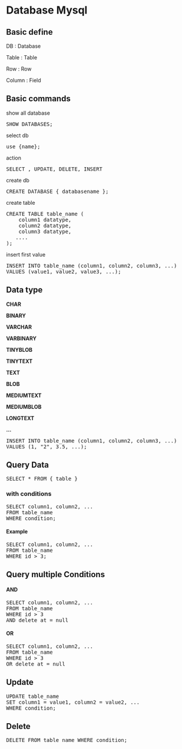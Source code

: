 # Database Mysql

## Basic define
<p>DB : Database </p>
<p>Table : Table </p>
<p>Row : Row </p>
<p>Column : Field </p>

## Basic commands
<p> show all database </p>
<pre>SHOW DATABASES;
</pre>

<p> select db </p>
<pre>use {name}; </pre>

<p> action </p>
<pre>
SELECT , UPDATE, DELETE, INSERT
</pre>


<p>create db </p>
<pre>
CREATE DATABASE { databasename };
</pre>

<p>create table </p>
<pre>
CREATE TABLE table_name (
    column1 datatype,
    column2 datatype,
    column3 datatype,
   ....
);
</pre>

<p> insert first value </p>
<pre>
INSERT INTO table_name (column1, column2, column3, ...)
VALUES (value1, value2, value3, ...);
</pre>

## Data type
<p><b>CHAR</b></p>
<p><b>BINARY</b></p>
<p><b>VARCHAR</b></p>
<p><b>VARBINARY</b></p>
<p><b>TINYBLOB</b></p>
<p><b>TINYTEXT</b></p>
<p><b>TEXT</b></p>
<p><b>BLOB</b></p>
<p><b>MEDIUMTEXT</b></p>
<p><b>MEDIUMBLOB</b></p>
<p><b>LONGTEXT</b></p>
<p><b>...</b></p>

<pre>
INSERT INTO table_name (column1, column2, column3, ...)
VALUES (1, "2", 3.5, ...);
</pre>

## Query Data
<pre>
SELECT * FROM { table }
</pre>

### with conditions
<pre>
SELECT column1, column2, ...
FROM table_name
WHERE condition;
</pre>
#### Example
<pre>
SELECT column1, column2, ...
FROM table_name
WHERE id > 3;
</pre>

## Query multiple Conditions
#### AND
<pre>
SELECT column1, column2, ...
FROM table_name
WHERE id > 3
AND delete_at = null
</pre>
#### OR
<pre>
SELECT column1, column2, ...
FROM table_name
WHERE id > 3
OR delete_at = null
</pre>

## Update
<pre>
UPDATE table_name
SET column1 = value1, column2 = value2, ...
WHERE condition;
</pre>

## Delete
<pre>
DELETE FROM table_name WHERE condition;
</pre>


